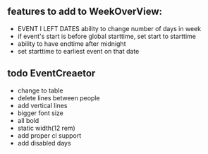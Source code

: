 ## features to add to WeekOverView:
- EVENT I LEFT DATES ability to change number of days in week
- if event's start is before global starttime, set start to starttime
- ability to have endtime after midnight 
- set starttime to earliest event on that date

## todo  EventCreaetor
- change to table 
- delete lines between people
- add vertical lines
- bigger font size
- all bold
- static width(12 rem)
- add proper cl support
- add disabled days